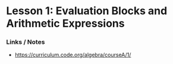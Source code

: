 # Lesson 1: Evaluation Blocks and Arithmetic Expressions

### Links / Notes
- https://curriculum.code.org/algebra/courseA/1/
